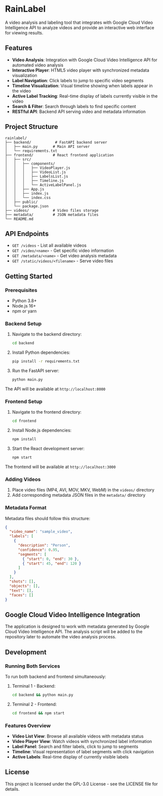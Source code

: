 # RainLabel

A video analysis and labeling tool that integrates with Google Cloud Video Intelligence API to analyze videos and provide an interactive web interface for viewing results.

## Features

- **Video Analysis**: Integration with Google Cloud Video Intelligence API for automated video analysis
- **Interactive Player**: HTML5 video player with synchronized metadata visualization
- **Label Navigation**: Click labels to jump to specific video segments
- **Timeline Visualization**: Visual timeline showing when labels appear in the video
- **Active Label Tracking**: Real-time display of labels currently visible in the video
- **Search & Filter**: Search through labels to find specific content
- **RESTful API**: Backend API serving video and metadata information

## Project Structure

```
rainlabel/
├── backend/           # FastAPI backend server
│   ├── main.py       # Main API server
│   └── requirements.txt
├── frontend/         # React frontend application
│   ├── src/
│   │   ├── components/
│   │   │   ├── VideoPlayer.js
│   │   │   ├── VideoList.js
│   │   │   ├── LabelsList.js
│   │   │   ├── Timeline.js
│   │   │   └── ActiveLabelPanel.js
│   │   ├── App.js
│   │   ├── index.js
│   │   └── index.css
│   ├── public/
│   └── package.json
├── videos/           # Video files storage
├── metadata/         # JSON metadata files
└── README.md
```

## API Endpoints

- `GET /videos` - List all available videos
- `GET /video/<name>` - Get specific video information
- `GET /metadata/<name>` - Get video analysis metadata
- `GET /static/videos/<filename>` - Serve video files

## Getting Started

### Prerequisites

- Python 3.8+
- Node.js 16+
- npm or yarn

### Backend Setup

1. Navigate to the backend directory:
   ```bash
   cd backend
   ```

2. Install Python dependencies:
   ```bash
   pip install -r requirements.txt
   ```

3. Run the FastAPI server:
   ```bash
   python main.py
   ```

The API will be available at `http://localhost:8000`

### Frontend Setup

1. Navigate to the frontend directory:
   ```bash
   cd frontend
   ```

2. Install Node.js dependencies:
   ```bash
   npm install
   ```

3. Start the React development server:
   ```bash
   npm start
   ```

The frontend will be available at `http://localhost:3000`

### Adding Videos

1. Place video files (MP4, AVI, MOV, MKV, WebM) in the `videos/` directory
2. Add corresponding metadata JSON files in the `metadata/` directory

### Metadata Format

Metadata files should follow this structure:

```json
{
  "video_name": "sample_video",
  "labels": [
    {
      "description": "Person",
      "confidence": 0.95,
      "segments": [
        { "start": 0, "end": 30 },
        { "start": 45, "end": 120 }
      ]
    }
  ],
  "shots": [],
  "objects": [],
  "text": [],
  "faces": []
}
```

## Google Cloud Video Intelligence Integration

The application is designed to work with metadata generated by Google Cloud Video Intelligence API. The analysis script will be added to the repository later to automate the video analysis process.

## Development

### Running Both Services

To run both backend and frontend simultaneously:

1. Terminal 1 - Backend:
   ```bash
   cd backend && python main.py
   ```

2. Terminal 2 - Frontend:
   ```bash
   cd frontend && npm start
   ```

### Features Overview

- **Video List View**: Browse all available videos with metadata status
- **Video Player View**: Watch videos with synchronized label information
- **Label Panel**: Search and filter labels, click to jump to segments
- **Timeline**: Visual representation of label segments with click navigation
- **Active Labels**: Real-time display of currently visible labels

## License

This project is licensed under the GPL-3.0 License - see the LICENSE file for details.